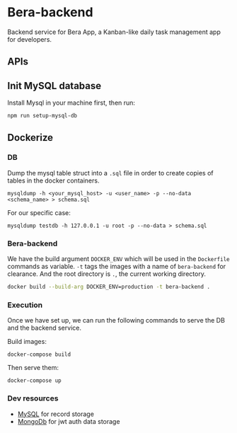 # Bera-backend

Backend service for Bera App, a Kanban-like daily task management app for developers.

## APIs

## Init MySQL database

Install Mysql in your machine first, then run:

```
npm run setup-mysql-db
```

## Dockerize

### DB

Dump the mysql table struct into a `.sql` file in order to create copies of tables in the docker containers.

```
mysqldump -h <your_mysql_host> -u <user_name> -p --no-data <schema_name> > schema.sql
```
For our specific case:
```
mysqldump testdb -h 127.0.0.1 -u root -p --no-data > schema.sql
```

### Bera-backend

We have the build argument `DOCKER_ENV` which will be used in the `Dockerfile` commands as variable. `-t` tags the images with a name of `bera-backend` for clearance. And the root directory is `.`, the current working directory.
```bash
docker build --build-arg DOCKER_ENV=production -t bera-backend .
```

### Execution

Once we have set up, we can run the following commands to serve the DB and the backend service.

Build images:
```
docker-compose build
```

Then serve them:
```
docker-compose up
```


### Dev resources
- [MySQL](https://www.db4free.net/) for record storage
- [MongoDb](https://www.mongodb.com/cloud/atlas) for jwt auth data storage